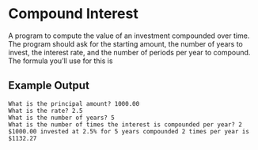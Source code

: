 # Compound Interest

A program to compute the value of an investment
compounded over time. The program should ask for the
starting amount, the number of years to invest, the interest
rate, and the number of periods per year to compound.
The formula you’ll use for this is

## Example Output

```plaintext
What is the principal amount? 1000.00
What is the rate? 2.5
What is the number of years? 5
What is the number of times the interest is compounded per year? 2
$1000.00 invested at 2.5% for 5 years compounded 2 times per year is $1132.27
```
